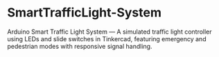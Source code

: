 # SmartTrafficLight-System
Arduino Smart Traffic Light System — A simulated traffic light controller using LEDs and slide switches in Tinkercad, featuring emergency and pedestrian modes with responsive signal handling.
